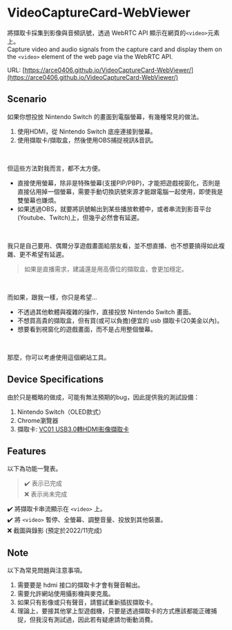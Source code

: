 # VideoCaptureCard-WebViewer
將擷取卡採集到影像與音頻訊號，透過 WebRTC API 顯示在網頁的`<video>`元素上。  
Capture video and audio signals from the capture card and display them on the `<video>` element of the web page via the WebRTC API.
<br>
    
URL: [https://arce0406.github.io/VideoCaptureCard-WebViewer/](https://arce0406.github.io/VideoCaptureCard-WebViewer/)  


## Scenario
如果你想投放 Nintendo Switch 的畫面到電腦螢幕，有幾種常見的做法。
1. 使用HDMI，從 Nintendo Switch 底座連接到螢幕。
2. 使用擷取卡/擷取盒，然後使用OBS捕捉視訊&音訊。
  
<br>
  
但這些方法對我而言，都不太方便。  
- 直接使用螢幕，除非是特殊螢幕(支援PIP/PBP)，才能把遊戲視窗化，否則是直接佔用掉一個螢幕，需要手動切換訊號來源才能跟電腦一起使用，即使我是雙螢幕也嫌煩。
- 如果透過OBS，就要將訊號輸出到某些播放軟體中，或者串流到影音平台(Youtube、Twitch)上，但幾乎必然會有延遲。
  
<br>
  
我只是自己要用、偶爾分享遊戲畫面給朋友看，並不想直播、也不想要搞得如此複雜、更不希望有延遲。  
> 如果是直播需求，建議還是用高價位的擷取盒，會更加穩定。
  
<br>
  
而如果，跟我一樣，你只是希望...
- 不透過其他軟體與複雜的操作，直接投放 Nintendo Switch 畫面。
- 不想買高貴的擷取盒，但有買(或可以負擔)便宜的 usb 擷取卡(20美金以內)。
- 想要看到視窗化的遊戲畫面，而不是占用整個螢幕。
  
<br>
  
那麼，你可以考慮使用這個網站工具。


## Device Specifications
由於只是概略的做成，可能有無法預期的bug，因此提供我的測試設備：
1. Nintendo Switch（OLED款式）
2. Chrome瀏覽器
3. 擷取卡: [VC01 USB3.0轉HDMI影像擷取卡](https://24h.pchome.com.tw/prod/DCAX3W-A900EQPPF)


## Features
以下為功能一覽表。
> :heavy_check_mark: 表示已完成  
> :x: 表示尚未完成  
  
:heavy_check_mark: 將擷取卡串流顯示在 `<video>` 上。  
:heavy_check_mark: 將 `<video>` 暫停、全螢幕、調整音量、投放到其他裝置。  
:x: 截圖與錄影 (預定於2022/11完成)


## Note
以下為常見問題與注意事項。
1. 需要要是 hdmi 接口的擷取卡才會有聲音輸出。
2. 需要允許網站使用攝影機與麥克風。
3. 如果只有影像或只有聲音，請嘗試重新插拔擷取卡。 
4. 理論上，要接其他掌上型遊戲機，只要是透過擷取卡的方式應該都能正確捕捉，但我沒有測試過，因此若有疑慮請勿衝動消費。